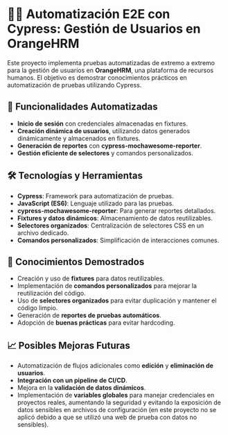 # 🧑‍💻 **Automatización E2E con Cypress: Gestión de Usuarios en OrangeHRM**

Este proyecto implementa pruebas automatizadas de extremo a extremo para la gestión de usuarios en **OrangeHRM**, una plataforma de recursos humanos. El objetivo es demostrar conocimientos prácticos en automatización de pruebas utilizando Cypress.

## 🚀 **Funcionalidades Automatizadas**

- **Inicio de sesión** con credenciales almacenadas en fixtures.
- **Creación dinámica de usuarios**, utilizando datos generados dinámicamente y almacenados en fixtures.
- **Generación de reportes** con **cypress-mochawesome-reporter**.
- **Gestión eficiente de selectores** y comandos personalizados.

## 🛠️ **Tecnologías y Herramientas**

- **Cypress**: Framework para automatización de pruebas.
- **JavaScript (ES6)**: Lenguaje utilizado para las pruebas.
- **cypress-mochawesome-reporter**: Para generar reportes detallados.
- **Fixtures y datos dinámicos**: Almacenamiento de datos reutilizables.
- **Selectores organizados**: Centralización de selectores CSS en un archivo dedicado.
- **Comandos personalizados**: Simplificación de interacciones comunes.

## 🧠 **Conocimientos Demostrados**

- Creación y uso de **fixtures** para datos reutilizables.
- Implementación de **comandos personalizados** para mejorar la reutilización del código.
- Uso de **selectores organizados** para evitar duplicación y mantener el código limpio.
- Generación de **reportes de pruebas automáticos**.
- Adopción de **buenas prácticas** para evitar hardcoding.

## 📈 **Posibles Mejoras Futuras**

- Automatización de flujos adicionales como **edición** y **eliminación de usuarios**.
- **Integración con un pipeline de CI/CD**.
- Mejora en la **validación de datos dinámicos**.
- Implementación de **variables globales** para manejar credenciales en proyectos reales, aumentando la seguridad y evitando la exposición de datos sensibles en archivos de configuración (en este proyecto no se aplicó debido a que se utilizó una web de prueba con datos no sensibles).

